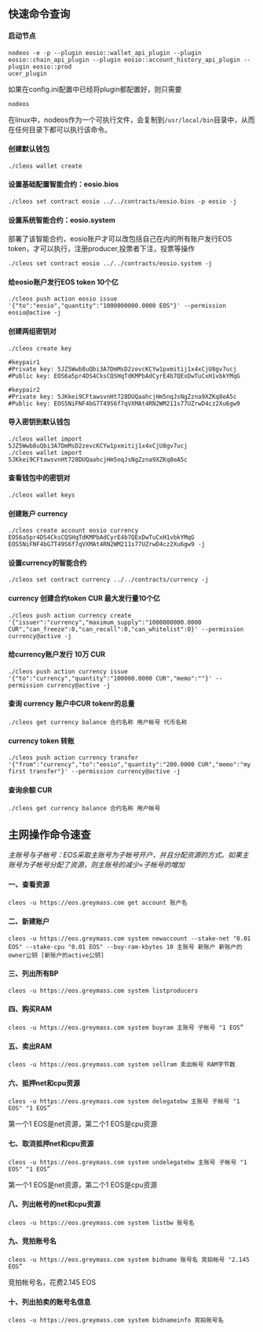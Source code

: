 ## 快速命令查询

#### 启动节点
```
nodeos -e -p --plugin eosio::wallet_api_plugin --plugin eosio::chain_api_plugin --plugin eosio::account_history_api_plugin --plugin eosio::prod
ucer_plugin
```
如果在config.ini配置中已经将plugin都配置好，则只需要
```
nodeos
```
在linux中，nodeos作为一个可执行文件，会复制到`/usr/local/bin`目录中，从而在任何目录下都可以执行该命令。

#### 创建默认钱包
```
./cleos wallet create
```

#### 设置基础配置智能合约：eosio.bios
```
./cleos set contract eosio ../../contracts/eosio.bios -p eosio -j
```

#### 设置系统智能合约：eosio.system 
部署了该智能合约，eosio账户才可以改包括自己在内的所有账户发行EOS token，才可以执行，注册producer,投票者下注，投票等操作
```
./cleos set contract eosio ../../contracts/eosio.system -j
```

#### 给eosio账户发行EOS token 10个亿
```
./cleos push action eosio issue '{"to":"eosio","quantity":"1000000000.0000 EOS"}' --permission eosio@active -j
```

#### 创建两组密钥对
```
./cleos create key

#keypair1   
#Private key: 5JZ5Wwb8uQbi3A7DmMsD2zevcKCYw1pxmitij1x4xCjU8gv7ucj
#Public key: EOS6a5pr4DS4CksCQSHqTdKMPbAdCyrE4b7QExDwTuCxH1vbkYMqG

#keypair2   
#Private key: 5JKkei9CFtawsvnHt728DUQaahcjHm5nqJsNgZzna9XZKq8eA5c
#Public key: EOS5NiFNF4bG7T49S6f7qVXMAt4RN2WM211s77UZrwD4cz2Xu6gw9
```

#### 导入密钥到默认钱包
```
./cleos wallet import 5JZ5Wwb8uQbi3A7DmMsD2zevcKCYw1pxmitij1x4xCjU8gv7ucj
./cleos wallet import 5JKkei9CFtawsvnHt728DUQaahcjHm5nqJsNgZzna9XZKq8eA5c
```

#### 查看钱包中的密钥对
```
./cleos wallet keys
```

#### 创建账户 currency
```
./cleos create account eosio currency EOS6a5pr4DS4CksCQSHqTdKMPbAdCyrE4b7QExDwTuCxH1vbkYMqG EOS5NiFNF4bG7T49S6f7qVXMAt4RN2WM211s77UZrwD4cz2Xu6gw9 -j
```

#### 设置currency的智能合约
```
./cleos set contract currency ../../contracts/currency -j
```

#### currency 创建合约token CUR 最大发行量10个亿
```
./cleos push action currency create '{"issuer":"currency","maximum_supply":"1000000000.0000 CUR","can_freeze":0,"can_recall":0,"can_whitelist":0}' --permission currency@active -j
```

#### 给currency账户发行 10万 CUR
```
./cleos push action currency issue '{"to":"currency","quantity":"100000.0000 CUR","memo":""}' --permission currency@active -j
```

#### 查询 currency 账户中CUR tokenr的总量
```
./cleos get currency balance 合约名称 用户帐号 代币名称
```

#### currency token 转账
```
./cleos push action currency transfer '{"from":"currency","to":"eosio","quantity":"200.0000 CUR","memo":"my first transfer"}' --permission currency@active -j
```

#### 查询余额 CUR
```
./cleos get currency balance 合约名称 用户帐号
```

## 主网操作命令速查

*主账号与子帐号：EOS采取主账号为子帐号开户，并且分配资源的方式。如果主账号为子帐号分配了资源，则主账号的减少=子帐号的增加*

#### 一、查看资源

```
cleos -u https://eos.greymass.com get account 账户名
```

#### 二、新建账户

```
cleos -u https://eos.greymass.com system newaccount --stake-net "0.01 EOS" --stake-cpu "0.01 EOS" --buy-ram-kbytes 10 主账号 新账户 新账户的owner公钥 [新账户的active公钥]
```

#### 三、列出所有BP

```
cleos -u https://eos.greymass.com system listproducers
```

#### 四、购买RAM

```
cleos -u https://eos.greymass.com system buyram 主账号 子帐号 "1 EOS” 
```

#### 五、卖出RAM

```
cleos -u https://eos.greymass.com system sellram 卖出帐号 RAM字节数
```

#### 六、抵押net和cpu资源

```
cleos -u https://eos.greymass.com system delegatebw 主账号 子帐号 "1 EOS" "1 EOS”
```
第一个1 EOS是net资源，第二个1 EOS是cpu资源

#### 七、取消抵押net和cpu资源

```
cleos -u https://eos.greymass.com system undelegatebw 主账号 子帐号 "1 EOS" "1 EOS”
```
第一个1 EOS是net资源，第二个1 EOS是cpu资源

#### 八、列出帐号的net和cpu资源

```
cleos -u https://eos.greymass.com system listbw 账号名
```

#### 九、竞拍账号名

```
cleos -u https://eos.greymass.com system bidname 账号名 竞拍帐号 "2.145 EOS”
```
竞拍帐号名，花费2.145 EOS

#### 十、列出拍卖的账号名信息

```
cleos -u https://eos.greymass.com system bidnameinfo 竞拍账号名
```
